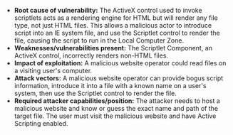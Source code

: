 - **Root cause of vulnerability:** The ActiveX control used to invoke scriptlets acts as a rendering engine for HTML but will render any file type, not just HTML files. This allows a malicious actor to introduce script into an IE system file, and use the Scriptlet control to render the file, causing the script to run in the Local Computer Zone.
- **Weaknesses/vulnerabilities present:** The Scriptlet Component, an ActiveX control, incorrectly renders non-HTML files.
- **Impact of exploitation:** A malicious website operator could read files on a visiting user's computer.
- **Attack vectors:** A malicious website operator can provide bogus script information, introduce it into a file with a known name on a user's system, then use the Scriptlet control to render the file.
- **Required attacker capabilities/position:** The attacker needs to host a malicious website and know or guess the exact name and path of the target file. The user must visit the malicious website and have Active Scripting enabled.